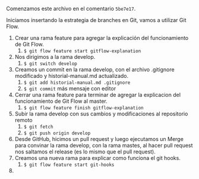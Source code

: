 Comenzamos este archivo en el comentario `5be7e17`.

Iniciamos insertando la estrategia de branches en Git, vamos a utilizar Git Flow.

1. Crear una rama feature para agregar la explicación del funcionamiento de Git Flow.
   1. `$ git flow feature start gitflow-explanation`
2. Nos dirigimos a la rama develop.
   1. `$ git switch develop`
3. Creamos un commit en la rama develop, con el archivo .gitignore modificado y historial-manual.md actualizado.
   1. `$ git add historial-manual.md .gitignore`
   2. `$ git commit` más mensaje con editor
4. Cerrar una rama feature para terminar de agregar la explicacion del funcionamiento de Git Flow al master.
   1. `$ git flow feature finish gitflow-explanation` 
5. Subir la rama develop con sus cambios y modificaciones al repositorio remoto
   1. `$ git fetch` 
   2. `$ git push origin develop` 
6. Desde GitHub, hicimos un pull request y luego ejecutamos un Merge para convinar la rama develop, con la rama mastes, al hacer pull request nos saltamos el release (es lo mismo que el pull request).
7. Creamos una nueva rama para explicar como funciona el git hooks.
   1. `$ git flow feature start git-hooks` 
8. 